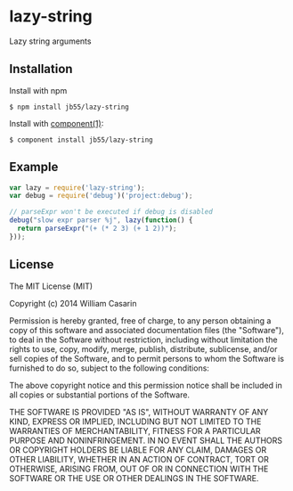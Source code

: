 # lazy-string

  Lazy string arguments

## Installation

  Install with npm

    $ npm install jb55/lazy-string

  Install with [component(1)](http://component.io):

    $ component install jb55/lazy-string

## Example

```js
var lazy = require('lazy-string');
var debug = require('debug')('project:debug');

// parseExpr won't be executed if debug is disabled
debug("slow expr parser %j", lazy(function() {
  return parseExpr("(+ (* 2 3) (+ 1 2))");
}));
```

## License

  The MIT License (MIT)

  Copyright (c) 2014 William Casarin

  Permission is hereby granted, free of charge, to any person obtaining a copy
  of this software and associated documentation files (the "Software"), to deal
  in the Software without restriction, including without limitation the rights
  to use, copy, modify, merge, publish, distribute, sublicense, and/or sell
  copies of the Software, and to permit persons to whom the Software is
  furnished to do so, subject to the following conditions:

  The above copyright notice and this permission notice shall be included in
  all copies or substantial portions of the Software.

  THE SOFTWARE IS PROVIDED "AS IS", WITHOUT WARRANTY OF ANY KIND, EXPRESS OR
  IMPLIED, INCLUDING BUT NOT LIMITED TO THE WARRANTIES OF MERCHANTABILITY,
  FITNESS FOR A PARTICULAR PURPOSE AND NONINFRINGEMENT. IN NO EVENT SHALL THE
  AUTHORS OR COPYRIGHT HOLDERS BE LIABLE FOR ANY CLAIM, DAMAGES OR OTHER
  LIABILITY, WHETHER IN AN ACTION OF CONTRACT, TORT OR OTHERWISE, ARISING FROM,
  OUT OF OR IN CONNECTION WITH THE SOFTWARE OR THE USE OR OTHER DEALINGS IN
  THE SOFTWARE.
